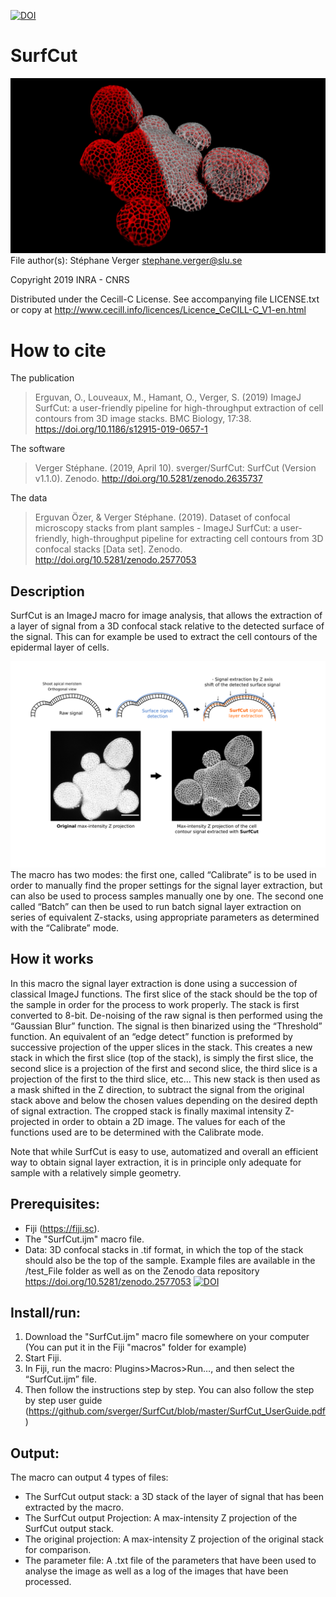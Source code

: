 [![DOI](https://zenodo.org/badge/DOI/10.5281/zenodo.2635737.svg)](https://doi.org/10.5281/zenodo.2635737)
# SurfCut
![Alt text](/SurfCutSnapshotjpg.jpg?raw=true)
File author(s): Stéphane Verger stephane.verger@slu.se

Copyright 2019 INRA - CNRS

Distributed under the Cecill-C License.
See accompanying file LICENSE.txt or copy at
http://www.cecill.info/licences/Licence_CeCILL-C_V1-en.html

# How to cite
The publication
> Erguvan, O., Louveaux, M., Hamant, O., Verger, S. (2019) ImageJ SurfCut: a user-friendly pipeline for high-throughput extraction of cell contours from 3D image stacks. BMC Biology, 17:38. https://doi.org/10.1186/s12915-019-0657-1 

The software
> Verger Stéphane. (2019, April 10). sverger/SurfCut: SurfCut (Version v1.1.0). Zenodo. http://doi.org/10.5281/zenodo.2635737

The data
> Erguvan Özer, & Verger Stéphane. (2019). Dataset of confocal microscopy stacks from plant samples - ImageJ SurfCut: a user-friendly, high-throughput pipeline for extracting cell contours from 3D confocal stacks [Data set]. Zenodo. http://doi.org/10.5281/zenodo.2577053

## Description
SurfCut is an ImageJ macro for image analysis, that allows the extraction of a layer of signal from a 3D confocal stack relative to the detected surface of the signal. This can for example be used to extract the cell contours of the epidermal layer of cells.

![Alt text](/surfcut_illustration.png?raw=true)
The macro has two modes: the first one, called “Calibrate” is to be used in order to manually find the proper settings for the signal layer extraction, but can also be used to process samples manually one by one. The second one called “Batch” can then be used to run batch signal layer extraction on series of equivalent Z-stacks, using appropriate parameters as determined with the “Calibrate” mode.

## How it works
In this macro the signal layer extraction is done using a succession of classical ImageJ functions. The first slice of the stack should be the top of the sample in order for the process to work properly. The stack is first converted to 8-bit. De-noising of the raw signal is then performed using the “Gaussian Blur” function. The signal is then binarized using the “Threshold” function. An equivalent of an “edge detect” function is preformed by successive projection of the upper slices in the stack. This creates a new stack in which the first slice (top of the stack), is simply the first slice, the second slice is a projection of the first and second slice, the third slice is a projection of the first to the third slice, etc… This new stack is then used as a mask shifted in the Z direction, to subtract the signal from the original stack above and below the chosen values depending on the desired depth of signal extraction. The cropped stack is finally maximal intensity Z-projected in order to obtain a 2D image. The values for each of the functions used are to be determined with the Calibrate mode.

Note that while SurfCut is easy to use, automatized and overall an efficient way to obtain signal layer extraction, it is in principle only adequate for sample with a relatively simple geometry.

## Prerequisites:
- Fiji (https://fiji.sc).
- The "SurfCut.ijm" macro file.
- Data: 3D confocal stacks in .tif format, in which the top of the stack should also be the top of the sample. Example files are available in the /test_File folder as well as on the Zenodo data repository https://doi.org/10.5281/zenodo.2577053
[![DOI](https://zenodo.org/badge/DOI/10.5281/zenodo.2577053.svg)](https://doi.org/10.5281/zenodo.2577053)

## Install/run:
1) Download the "SurfCut.ijm" macro file somewhere on your computer (You can put it in the Fiji "macros" folder for example)
2) Start Fiji.
3) In Fiji, run the macro: Plugins>Macros>Run…, and then select the “SurfCut.ijm” file.
4) Then follow the instructions step by step. You can also follow the step by step user guide (https://github.com/sverger/SurfCut/blob/master/SurfCut_UserGuide.pdf)

## Output:
The macro can output 4 types of files:
- The SurfCut output stack: a 3D stack of the layer of signal that has been extracted by the macro.
- The SurfCut output Projection: A max-intensity Z projection of the SurfCut output stack.
- The original projection: A max-intensity Z projection of the original stack for comparison.
- The parameter file: A .txt file of the parameters that have been used to analyse the image as well as a log of the images that have been processed.
